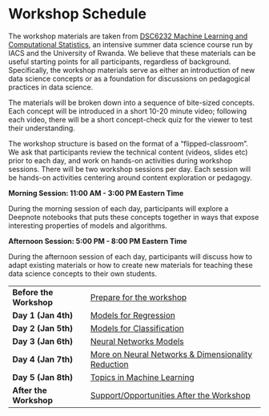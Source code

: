 # Workshop Schedule

The workshop materials are taken from [DSC6232 Machine Learning and Computational Statistics](https://onefishy.github.io/Rwanda-Data-Science/), an intensive summer data science course run by IACS and the University of Rwanda. We believe that these materials can be useful starting points for all participants, regardless of background. Specifically, the workshop materials serve as either an introduction of new data science concepts or as a foundation for discussions on pedagogical practices in data science. 

The materials will be broken down into a sequence of bite-sized concepts. Each concept will be introduced in a short 10-20 minute video; following each video, there will be a short concept-check quiz for the viewer to test their understanding. 

The workshop structure is based on the format of a “flipped-classroom”. We ask that participants review the technical content (videos, slides etc) prior to each day, and work on hands-on activities during workshop sessions. There will be two workshop sessions per day. Each session will be hands-on activities centering around content exploration or pedagogy.

**Morning Session: 11:00 AM - 3:00 PM Eastern Time**

During the morning session of each day, participants will explore a Deepnote notebooks that puts these concepts together in ways that expose interesting properties of models and algorithms.

**Afternoon Session: 5:00 PM - 8:00 PM Eastern Time**

During the afternoon session of each day, participants will discuss how to adapt existing materials or how to create new materials for teaching these data science concepts to their own students.

<table>
  <tr>
    <td><b>Before the Workshop</b></td>
    <td><a href="./day0.html">Prepare for the workshop</a></td>
  </tr>
  <tr>
    <td><b>Day 1 (Jan 4th)</b></td>
    <td><a href="./day1.html">Models for Regression</a></td>
  </tr>
  <tr>
    <td><b>Day 2 (Jan 5th)</b></td>
    <td><a href="./day2.html">Models for Classification</a></td>
  </tr>
  <tr>
    <td><b>Day 3 (Jan 6th)</b></td> 
    <td><a href="./day3.html">Neural Networks Models</a></td>
  </tr>
  <tr>
    <td><b>Day 4 (Jan 7th)</b></td> 
    <td><a href="./day4.html">More on Neural Networks & Dimensionality Reduction</a></td>
  </tr>
  <tr>
    <td><b>Day 5 (Jan 8th)</b></td> 
    <td><a href="./day5.html">Topics in Machine Learning</a></td>
  </tr>
  <tr>
    <td><b>After the Workshop</b></td> 
    <td><a href="./after_the_workshop.html">Support/Opportunities After the Workshop</a></td>
  </tr>
</table>
